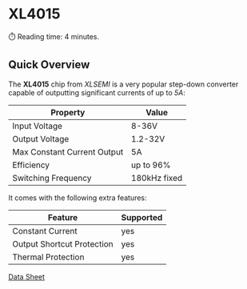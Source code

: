 # XL4015
:stopwatch: Reading time: 4 minutes.

## Quick Overview

The **XL4015** chip from *XLSEMI* is a very popular step-down converter capable of outputting significant currents of up to *5A*:

| Property | Value |
| --- | --- |
| Input Voltage | 8-36V |
| Output Voltage | 1.2-32V |
| Max Constant Current Output | 5A |
| Efficiency | up to 96% |
| Switching Frequency | 180kHz fixed |

It comes with the following extra features:

| Feature | Supported |
| --- | --- |
| Constant Current | yes |
| Output Shortcut Protection | yes |
| Thermal Protection | yes |

[Data Sheet](materials/XL4015_datasheet.pdf)


